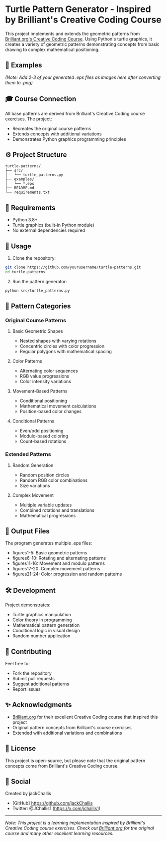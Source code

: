 # Turtle Pattern Generator - Inspired by Brilliant's Creative Coding Course

This project implements and extends the geometric patterns from [Brilliant.org's Creative Coding Course](https://brilliant.org/courses/programming-python/). Using Python's turtle graphics, it creates a variety of geometric patterns demonstrating concepts from basic drawing to complex mathematical positioning.

## 🎨 Examples
*(Note: Add 2-3 of your generated .eps files as images here after converting them to .png)*

## 🎓 Course Connection
All base patterns are derived from Brilliant's Creative Coding course exercises. The project:
- Recreates the original course patterns
- Extends concepts with additional variations
- Demonstrates Python graphics programming principles

## ⚙️ Project Structure
```
turtle-patterns/
├── src/
│   └── turtle_patterns.py
├── examples/
│   └── *.eps
├── README.md
└── requirements.txt
```

## 🔧 Requirements
- Python 3.8+
- Turtle graphics (built-in Python module)
- No external dependencies required

## 🚀 Usage
1. Clone the repository:
```bash
git clone https://github.com/yourusername/turtle-patterns.git
cd turtle-patterns
```

2. Run the pattern generator:
```bash
python src/turtle_patterns.py
```

## 🎯 Pattern Categories

### Original Course Patterns
1. Basic Geometric Shapes
   - Nested shapes with varying rotations
   - Concentric circles with color progression
   - Regular polygons with mathematical spacing

2. Color Patterns
   - Alternating color sequences
   - RGB value progressions
   - Color intensity variations

3. Movement-Based Patterns
   - Conditional positioning
   - Mathematical movement calculations
   - Position-based color changes

4. Conditional Patterns
   - Even/odd positioning
   - Modulo-based coloring
   - Count-based rotations

### Extended Patterns
1. Random Generation
   - Random position circles
   - Random RGB color combinations
   - Size variations

2. Complex Movement
   - Multiple variable updates
   - Combined rotations and translations
   - Mathematical progressions

## 📂 Output Files
The program generates multiple .eps files:
- figures1-5: Basic geometric patterns
- figures6-10: Rotating and alternating patterns
- figures11-16: Movement and modulo patterns
- figures17-20: Complex movement patterns
- figures21-24: Color progression and random patterns

## 🛠️ Development
Project demonstrates:
- Turtle graphics manipulation
- Color theory in programming
- Mathematical pattern generation
- Conditional logic in visual design
- Random number application

## 🤝 Contributing
Feel free to:
- Fork the repository
- Submit pull requests
- Suggest additional patterns
- Report issues

## ✨ Acknowledgments
- [Brilliant.org](https://brilliant.org) for their excellent Creative Coding course that inspired this project
- Original pattern concepts from Brilliant's course exercises
- Extended with additional variations and combinations

## 📝 License
This project is open-source, but please note that the original pattern concepts come from Brilliant's Creative Coding course.

## 🔗 Social
Created by jackChallis
- [GitHub] https://github.com/jackChallis
- Twitter: @JChallis1 (https://x.com/jchallis1)



---
*Note: This project is a learning implementation inspired by Brilliant's Creative Coding course exercises. Check out [Brilliant.org](https://brilliant.org) for the original course and many other excellent learning resources.*
